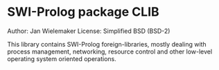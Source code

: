 # SWI-Prolog package CLIB

Author:    Jan Wielemaker
License:   Simplified BSD (BSD-2)

This library contains SWI-Prolog foreign-libraries,  mostly dealing with
process management, networking, resource  control   and  other low-level
operating system oriented operations.
